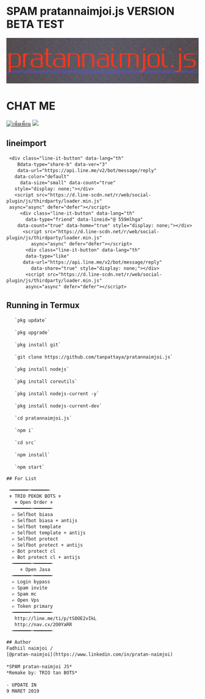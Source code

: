 # SPAM pratannaimjoi.js VERSION BETA TEST
[![TrioPekokBots](/IMG_20190912_020132.jpg)]( )

# CHAT ME

<a href="http://nav.cx/2O0YaRR"><img src=
"https://scdn.line-apps.com/n/line_add_friends/btn/th.png" 
alt="เพิ่มเพื่อน" height="36" border="0"></a>
<img src="https://qr-official.line.me/sid/M/559mlhga.png">
##   lineimport
     <div class="line-it-button" data-lang="th" 
        Bdata-type="share-b" data-ver="3" 
        data-url="https://api.line.me/v2/bot/message/reply" 
       data-color="default" 
         data-size="small" data-count="true" 
       style="display: none;"></div>
       <script src="https://d.line-scdn.net/r/web/social-plugin/js/thirdparty/loader.min.js" 
     async="async" defer="defer"></script>
         <div class="line-it-button" data-lang="th" 
           data-type="friend" data-lineid="@ 559mlhga" 
        data-count="true" data-home="true" style="display: none;"></div>
          <script src="https://d.line-scdn.net/r/web/social-plugin/js/thirdparty/loader.min.js" 
             async="async" defer="defer"></script>
           <div class="line-it-button" data-lang="th" 
           data-type="like" 
          data-url="https://api.line.me/v2/bot/message/reply" 
             data-share="true" style="display: none;"></div>
           <script src="https://d.line-scdn.net/r/web/social-plugin/js/thirdparty/loader.min.js" 
           async="async" defer="defer"></script>

## Running in Termux

       `pkg update`

       `pkg upgrade`

       `pkg install git`

       `git clone https://github.com/tanpattaya/pratannaimjoi.js`

       `pkg install nodejs`

       `pkg install coreutils`

       `pkg install nodejs-current -y`

       `pkg install nodejs-current-dev`

       `cd pratannaimjoi.js`

       `npm i`

       `cd src`

       `npm install`

       `npm start`

```
## For List
```
     ╼━━━━━━─━━━━━━╾
     ⚜ TRIO PEKOK BOTS ⚜
       ⚜ Open Order ⚜
      ╼━━━━━━─━━━━━━╾
      ✍ Selfbot biasa
      ✍ Selfbot biasa + antijs
      ✍ Selfbot template
      ✍ Selfbot template + antijs
      ✍ Selfbot protect
      ✍ Selfbot protect + antijs
      ✍ Bot protect cl
      ✍ Bot protect cl + antijs
      ╼━━━━━━─━━━━━━╾
         ⚜ Open Jasa
      ╼━━━━━━─━━━━━━╾
      ✍ Login bypass
      ✍ Spam invite
      ✍ Spam mc
      ✍ Open Vps 
      ✍ Token primary 
      ╼━━━━━━─━━━━━━╾
       http://line.me/ti/p/tSOOE2vIkL
       http://nav.cx/2O0YaRR
      ╼━━━━━━─━━━━━━╾
```
## Author
Fadhiil naimjoi /
[@pratan-naimjoi](https://www.linkedin.com/in/pratan-naimjoi)

*SPAM pratan-naimjoi JS*
*Remake by: TRIO tan BOTS*

- UPDATE IN
9 MARET 2019

